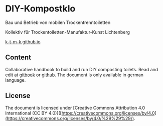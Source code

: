 # DIY-Kompostklo

Bau und Betrieb von mobilen Trockentrenntoiletten

Kollektiv für Trockentoiletten-Manufaktur-Kunst Lichtenberg

[k-t-m-k.github.io](https://k-t-m-k.github.io)

## Content

Collaborative handbook to build and run DIY composting toilets. Read and edit at [gitbook](gitbook.com/book/k-t-m-k/diy-kompostklo) or [github](github.com/k-t-m-k/DIY-Kompostklo). The document is only available in german language.

## License

The document is licensed under \[Creative Commons Attribution 4.0 International \(CC BY 4.0\)\]\([https://creativecommons.org/licenses/by/4.0](https://creativecommons.org/licenses/by/4.0/%29%29%29\).

